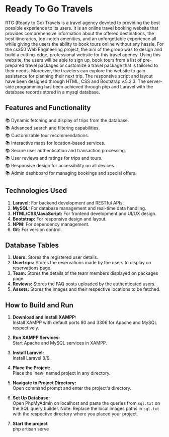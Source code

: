 # Ready To Go Travels

RTG (Ready to Go) Travels is a travel agency devoted to providing the best possible experience to its users. It is an online travel booking website that provides comprehensive information about the   offered destinations, the best itineraries, top-notch amenities, and an unforgettable experience all while giving the users the ability to book tours online without any hassle. For the cs350 Web Engineering project, the aim of the group was to design and build a cutting-edge, professional website for this travel agency. Using this website, the users will be able to sign up, book tours from a list of pre-prepared travel packages or customize a travel package that is tailored to their needs. Moreover, the travelers can explore the website to gain assistance for planning their next trip. The responsive script and layout have been designed through HTML, CSS and Bootstrap v.5.2.3. The server-side programming has been achieved through php and Laravel with the database records stored in a mysql database.


## Features and Functionality

📚 Dynamic fetching and display of trips from the database. <br/>
📚 Advanced search and filtering capabilities. <br/>
📚 Customizable tour recommendations. <br/>
📚 Interactive maps for location-based services. <br/>
📚 Secure user authentication and transaction processing. <br/>
📚 User reviews and ratings for trips and tours. <br/>
📚 Responsive design for accessibility on all devices. <br/>
📚 Admin dashboard for managing bookings and special offers. <br/>

## Technologies Used
1. **Laravel:** For backend development and RESTful APIs.
2. **MySQL:** For database management and real-time data handling.
3. **HTML/CSS/JavaScript:** For frontend development and UI/UX design.
4. **Bootstrap:** For responsive design and layout.
5. **NPM:** For dependency management.
6. **Git:** For version control.

## Database Tables

1. **Users:** Stores the registered user details.
2. **Usertrips:** Stores the reservations made by the users to display on reservations page.
3. **Team:** Stores the details of the team members displayed on packages page.
4. **Reviews:** Stores the FAQ posts uploaded by the authenticated users.
5. **Assets:** Stores the images and their respective locations to be fetched.

## How to Build and Run

1. **Download and Install XAMPP:**  
   Install XAMPP with default ports 80 and 3306 for Apache and MySQL respectively.

2. **Run XAMPP Services:**  
   Start Apache and MySQL services in XAMPP.

3. **Install Laravel:**  
   Install Laravel 8/9.

4. **Place the Project:**  
   Place the 'new' named project in any directory.

5. **Navigate to Project Directory:**  
   Open command prompt and enter the project's directory.

6. **Set Up Database:**  
   Open PhpMyAdmin on localhost and paste the queries from `sql.txt` on the SQL query builder.
   Note: Replace the local images paths in `sql.txt` with the respective directory where you placed your project.

7. **Start the project**  
   php artisan serve


